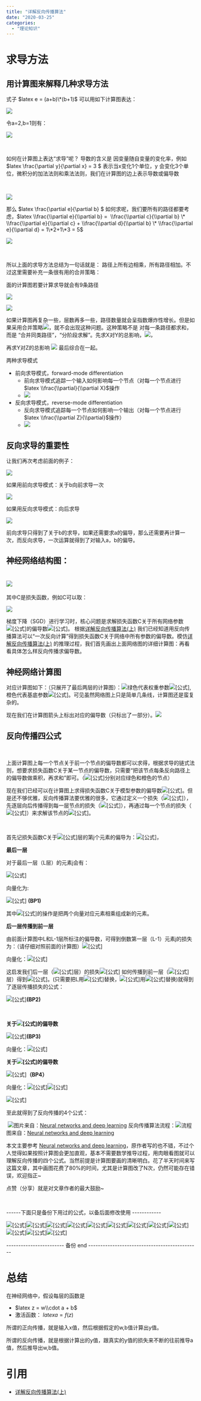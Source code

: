 ```yaml
---
title: "详解反向传播算法"
date: "2020-03-25"
categories: 
  - "理论知识"
---
```


# 求导方法

## 用计算图来解释几种求导方法

式子 $latex e = (a+b)\*(b+1)$ 可以用如下计算图表达：

[![](images/v2-ab27a97d7485e6012611900a2c5df079_720w.png)](http://127.0.0.1/?attachment_id=3253)

令a=2,b=1则有：

[![](images/v2-c813b52ef0bc6122bce51268f03c4b7f_720w.png)](http://127.0.0.1/?attachment_id=3254)

 

如何在计算图上表达“求导”呢？ 导数的含义是 因变量随自变量的变化率，例如 $latex \\frac{\\partial y}{\\partial x} = 3 $ 表示当x变化1个单位，y 会变化3个单位，微积分的加法法则和乘法法则，我们在计算图的边上表示导数或偏导数

 

[![](images/v2-9d12967ade4b015c1274a0fbcbfc1a46_720w.png)](http://127.0.0.1/?attachment_id=3256)

那么 $latex \\frac{\\partial e}{\\partial b} $ 如何求呢，我们要所有的路径都要考虑，$latex \\frac{\\partial e}{\\partial b} =  \\frac{\\partial c}{\\partial b} \* \\frac{\\partial e}{\\partial c} + \\frac{\\partial d}{\\partial b} \* \\frac{\\partial e}{\\partial d} = 1\*2+1\*3 = 5$

[![](images/v2-06e95b259a2234b1507e12912f91572f_720w.png)](http://127.0.0.1/?attachment_id=3258)

 

所以上面的求导方法总结为一句话就是： 路径上所有边相乘，所有路径相加。不过这里需要补充一条很有用的合并策略：

面的计算图若要计算求导就会有9条路径

[![](images/AFWKUR_U1GWJXSKM.png)](http://127.0.0.1/?attachment_id=3260)

[![](images/v2-481751c1cabf64a2dfc9ecc051955e18_720w.png)](http://127.0.0.1/?attachment_id=3259)

如果计算图再复杂一些，层数再多一些，路径数量就会呈指数爆炸性增长。但是如果采用合并策略[![](images/3_YIHPBN1D8WMLYRJF1.png)](http://127.0.0.1/?attachment_id=3261)，就不会出现这种问题。这种策略不是 对每一条路径都求和，而是 “合并同类路径”，“分阶段求解”。先求X对Y的总影响，[![](images/MXKFAHL_94JAQJSA8C1.png)](http://127.0.0.1/?attachment_id=3262)，

再求Y对Z的总影响 [![](images/GKVBFI36TPV5CV7BMOCQW6.png)](http://127.0.0.1/?attachment_id=3263) 最后综合在一起。

两种求导模式

- 前向求导模式，forward-mode differentiation
    - 前向求导模式追踪一个输入如何影响每一个节点（对每一个节点进行 $latex \\frac{\\partial}{\\partial X}$操作
    - [![](images/v2-df45f4ba18643b1433f6ddd7e4814ac2_720w.png)](http://127.0.0.1/?attachment_id=3264)
- 反向求导模式，reverse-mode differentiation
    - 反向求导模式追踪每一个节点如何影响一个输出（对每一个节点进行 $latex \\frac{\\partial Z}{\\partial}$操作）
    - [![](images/v2-ebd30320f02f44cce7643e50f273cfc0_720w.png)](http://127.0.0.1/?attachment_id=3265)

## 反向求导的重要性

让我们再次考虑前面的例子：

[![](images/v2-9d12967ade4b015c1274a0fbcbfc1a46_720w-1.png)](http://127.0.0.1/?attachment_id=3266)

如果用前向求导模式：关于b向前求导一次

[![](images/v2-ca8851ae259435b6c1842194e01e862f_720w.png)](http://127.0.0.1/?attachment_id=3267)

如果用反向求导模式：向后求导

[![](images/v2-d42dbd37f0f342ab523acfd065161987_720w.png)](http://127.0.0.1/?attachment_id=3268)

前向求导只得到了关于b的求导，如果还需要求a的偏导，那么还需要再计算一次，而反向求导，一次运算就得到了对输入a，b的偏导。

## 神经网络结构图：

# [![](images/v2-b31fdc846231d3a143e4960b18be8e17_720w.png)](http://127.0.0.1/?attachment_id=3274)

其中C是损失函数，例如C可以取：

[![](images/v2-04a68e9e3b7041bbad8a5415715d0bf0_720w.png)](http://127.0.0.1/?attachment_id=3275)

梯度下降（SGD）进行学习时，核心问题是求解损失函数C关于所有网络参数![[公式]](https://www.zhihu.com/equation?tex=w_%7Bjk%7D%2Cb_j)的偏导数![[公式]](https://www.zhihu.com/equation?tex=%5Cfrac%7B%5Cpartial+C%7D%7B%5Cpartial+w_%7Bjk%7D%7D+%2C%5Cfrac%7B%5Cpartial+C%7D%7B%5Cpartial+b_j%7D++)。 根据[详解反向传播算法(上)](https://zhuanlan.zhihu.com/p/25081671) 我们已经知道用反向传播算法可以“一次反向计算”得到损失函数C关于网络中所有参数的偏导数。模仿[详解反向传播算法(上)](https://zhuanlan.zhihu.com/p/25081671) 的推理过程，我们首先画出上面网络图的详细计算图：再看看具体怎么样反向传播求偏导数。

## 神经网络计算图

对应计算图如下：（只展开了最后两层的计算图）：![](https://pic1.zhimg.com/80/v2-37c5e8de23a7425c85366980df9f5ca0_720w.png)绿色代表权重参数![[公式]](https://www.zhihu.com/equation?tex=w_%7Bjk%7D),橙色代表基底参数![[公式]](https://www.zhihu.com/equation?tex=b_j)。可见虽然网络图上只是简单几条线，计算图还是蛮复杂的。

现在我们在计算图箭头上标出对应的偏导数（只标出了一部分）。![](https://pic2.zhimg.com/80/v2-9a4aff21fc12d343cc3a4f1c663e8c91_720w.png)

## 反向传播四公式

 

上面计算图上每一个节点关于前一个节点的偏导数都可以求得，根据求导的链式法则，想要求损失函数C关于某一节点的偏导数，只需要“把该节点每条反向路径上的偏导数做乘积，再求和”即可。（![[公式]](https://www.zhihu.com/equation?tex=w_%7Bjk%7D%2Cb_j)分别对应绿色和橙色的节点）

现在我们已经可以在计算图上求得损失函数C关于模型参数的偏导数![[公式]](https://www.zhihu.com/equation?tex=%5Cfrac%7B%5Cpartial+C%7D%7B%5Cpartial+w_%7Bjk%7D%7D+%2C%5Cfrac%7B%5Cpartial+C%7D%7B%5Cpartial+b_j%7D++)。但是还不够优雅，反向传播算法要优雅的很多，它通过定义一个损失（![[公式]](https://www.zhihu.com/equation?tex=%5Cdelta_j%5El)），先逐层向后传播得到每一层节点的损失（![[公式]](https://www.zhihu.com/equation?tex=%5Cdelta_j%5El)），再通过每一个节点的损失（![[公式]](https://www.zhihu.com/equation?tex=%5Cdelta_j%5El)）来求解该节点的![[公式]](https://www.zhihu.com/equation?tex=%5Cfrac%7B%5Cpartial+C%7D%7B%5Cpartial+w_%7Bjk%7D%7D+%2C%5Cfrac%7B%5Cpartial+C%7D%7B%5Cpartial+b_j%7D++)。

 

首先记损失函数C关于![[公式]](https://www.zhihu.com/equation?tex=l)层的第j个元素的偏导为：![[公式]](https://www.zhihu.com/equation?tex=%5Cdelta_j%5El+%5Cequiv+%5Cfrac%7B%5Cpartial+C%7D%7B%5Cpartial+z_j%5El%7D)，

**最后一层**

对于最后一层（L层）的元素j会有：

![[公式]](https://www.zhihu.com/equation?tex=%5Cdelta_j%5EL+%3D+%5Cfrac%7B%5Cpartial+C%7D%7B%5Cpartial+z_j%5EL%7D%3D%5Cfrac%7B%5Cpartial+C%7D%7B%5Cpartial+a_j%5EL%7D+%5Ccdot+%5Cfrac%7B%5Cpartial+a_j%5EL%7D%7B%5Cpartial+z_j%5EL%7D+%3D+%5Cfrac%7B%5Cpartial+C%7D%7B%5Cpartial+a_j%5EL%7D+%5Ccdot+%5Csigma%5E%7B%27%7D%28z_j%5EL%29)

向量化为:

![[公式]](https://www.zhihu.com/equation?tex=%5Cbm+%5Cdelta%5EL+%3D+%5Cbegin%7Bpmatrix%7D%0A+%5Cdelta_1%5EL+%5C%5C%0A%5Cvdots+%5C%5C%0A+%5Cdelta_j%5EL+%5C%5C+%0A++%5Cvdots%5C%5C+%0A+%5Cdelta_n%5EL%0A+%5Cend%7Bpmatrix%7D%0A%3D%0A+%5Cbegin%7Bpmatrix%7D%0A+%5Cfrac%7B%5Cpartial+C%7D%7B%5Cpartial+a_1%5EL%7D+%5Ccdot+%5Csigma%5E%7B%27%7D%28z_1%5EL%29+%5C%5C%0A%5Cvdots+%5C%5C%0A+%5Cfrac%7B%5Cpartial+C%7D%7B%5Cpartial+a_j%5EL%7D+%5Ccdot+%5Csigma%5E%7B%27%7D%28z_j%5EL%29+%5C%5C+%0A++%5Cvdots%5C%5C+%0A+%5Cfrac%7B%5Cpartial+C%7D%7B%5Cpartial+a_n%5EL%7D+%5Ccdot+%5Csigma%5E%7B%27%7D%28z_n%5EL%29%0A+%5Cend%7Bpmatrix%7D%0A%3D%0A+%5Cbegin%7Bpmatrix%7D%0A+%5Cfrac%7B%5Cpartial+C%7D%7B%5Cpartial+a_1%5EL%7D+%5C%5C%0A%5Cvdots+%5C%5C%0A+%5Cfrac%7B%5Cpartial+C%7D%7B%5Cpartial+a_j%5EL%7D+%5C%5C+%0A++%5Cvdots%5C%5C+%0A+%5Cfrac%7B%5Cpartial+C%7D%7B%5Cpartial+a_n%5EL%7D%0A+%5Cend%7Bpmatrix%7D%0A%5Codot+%0A+%5Cbegin%7Bpmatrix%7D%0A+%5Csigma%5E%7B%27%7D%28z_1%5EL%29+%5C%5C%0A%5Cvdots+%5C%5C%0A+%5Csigma%5E%7B%27%7D%28z_j%5EL%29+%5C%5C+%0A++%5Cvdots%5C%5C+%0A+%5Csigma%5E%7B%27%7D%28z_n%5EL%29%0A+%5Cend%7Bpmatrix%7D%0A+%3D++%5Cbm+%5Cnabla_aC+%5Codot++%5Csigma%5E%7B%27%7D%28%5Cbm+z%5EL%29) **(BP1)**

其中![[公式]](https://www.zhihu.com/equation?tex=%5Codot)的操作是把两个向量对应元素相乘组成新的元素。

**后一层传播到前一层**

由前面计算图中L和L-1层所标注的偏导数，可得到倒数第一层（L-1）元素j的损失为：（请仔细对照前面的计算图）![[公式]](https://www.zhihu.com/equation?tex=%5Cdelta_j%5E%7BL-1%7D+%3D+%28%5Csum_%7Bj%3D1%7D%5En%7B%5Cfrac%7B%5Cpartial+z_j%5EL%7D%7B%5Cpartial+a_%7Bk%7D%5E%7BL-1%7D%7D++%5Cdelta_j%5EL+%7D%29+%5Ccdot+%5Csigma_%7B%27%7D%28z_j%5E%7BL-1%7D%29+%3D+%28%5Csum_%7Bj%3D1%7D%5En%7Bw_%7Bjk%7D%5EL+%5Cdelta_j%5EL+%7D+%29+%5Ccdot++%5Csigma_%7B%27%7D%28z_j%5E%7BL-1%7D%29++%3D%0A%5Cbegin%7Bpmatrix%7D%0A+w_%7B1k%7D%5EL+%5Ccdots+w_%7Bjk%7D%5EL+%5Ccdots++w_%7Bnk%7D%5EL%5C%5C+%0A+%5Cend%7Bpmatrix%7D+%0A%5Cbegin%7Bpmatrix%7D%0A+%5Cdelta_1%5EL+%5C%5C+%0A+%5Cvdots+%5C%5C+%0A+%5Cdelta_j%5EL%5C%5C%0A%5Cvdots%5C%5C%0A%5Cdelta_n%5EL%0A+%5Cend%7Bpmatrix%7D%0A%5Ccdot+%5Csigma%5E%7B%27%7D%28z_j%5E%7BL-1%7D%29)

向量化：![[公式]](https://www.zhihu.com/equation?tex=%5Cdelta%5E%7BL-1%7D+%3D+%28%28w%5E%7BL%7D%29%5ET%5Cdelta%5E%7BL%7D+%5Codot+%5Csigma%5E%7B%27%7D%28z%5E%7BL-1%7D%29+%29)

这启发我们后一层（![[公式]](https://www.zhihu.com/equation?tex=l%2B1)层）的损失![[公式]](https://www.zhihu.com/equation?tex=%5Cdelta%5E%7Bl%2B1%7D) 如何传播到前一层（![[公式]](https://www.zhihu.com/equation?tex=l)层）得到![[公式]](https://www.zhihu.com/equation?tex=%5Cdelta%5El)。(只需要把L用![[公式]](https://www.zhihu.com/equation?tex=l%2B1)替换，![[公式]](https://www.zhihu.com/equation?tex=L-1)用![[公式]](https://www.zhihu.com/equation?tex=l)替换)就得到了逐层传播损失的公式：

![[公式]](https://www.zhihu.com/equation?tex=%5Cbm+%5Cdelta%5E%7Bl%7D+%3D+%28%28%5Cbm+w%5E%7Bl%2B1%7D%29%5ET+%5Cbm+%5Cdelta%5E%7Bl%2B1%7D+%5Codot+%5Csigma%5E%7B%27%7D%28%5Cbm+z%5E%7Bl%7D%29+%29)**(BP2)**

 

**关于![[公式]](https://www.zhihu.com/equation?tex=b_j%5El)的偏导数**

![[公式]](https://www.zhihu.com/equation?tex=%5Cfrac%7B%5Cpartial+C%7D%7B%5Cpartial+b_j%5El%7D+%3D%0A%5Cfrac%7B+%5Cpartial+C%7D%7B+%5Cpartial+z_j%5El%7D+%5Cfrac%7B%5Cpartial+z_j%5El%7D%7B%5Cpartial+b_j%5El%7D+%3D+%5Cdelta_j%5El+%5Ccdot+1+%3D+%5Cdelta_j%5El)**(BP3)**

向量化：![[公式]](https://www.zhihu.com/equation?tex=%5Cfrac%7B%5Cpartial+C%7D%7B%5Cpartial+b%5El%7D+%3D%5Cbm+%5Cdelta%5El)

**关于![[公式]](https://www.zhihu.com/equation?tex=w_%7Bjk%7D%5El)的偏导数**

![[公式]](https://www.zhihu.com/equation?tex=%5Cfrac%7B%5Cpartial+C%7D%7B%5Cpartial+w_%7Bjk%7D%5El%7D+%3D%0A%5Cfrac%7B+%5Cpartial+C%7D%7B+%5Cpartial+z_j%5El%7D+%5Cfrac%7B%5Cpartial+z_j%5El%7D%7B%5Cpartial+w_%7Bjk%7D%5El%7D+%3D+%5Cdelta_j%5El+%5Ccdot+a_k%5E%7Bl-1%7D+)**（BP4）**

向量化：![[公式]](https://www.zhihu.com/equation?tex=%5Cfrac%7B%5Cpartial+C%7D%7B%5Cpartial+w_%7Bj%5Ccdot+%7D%5El%7D+%3D%0A%5Cbegin%7Bpmatrix%7D%0A%5Cdelta_j%5El++a_1%5E%7Bl-1%7D++%5C%5C+%0A+%5Cvdots+%5C%5C+%0A+%5Cdelta_j%5El++a_k%5E%7Bl-1%7D+%5C%5C%0A%5Cvdots%5C%5C%0A%5Cdelta_j%5El++a_n%5E%7Bl-1%7D+%0A+%5Cend%7Bpmatrix%7D%0A%3D%0A%5Cdelta_j%5El+%5Ccdot%0A%5Cbegin%7Bpmatrix%7D%0A++a_1%5E%7Bl-1%7D++%5C%5C+%0A+%5Cvdots+%5C%5C+%0A+++a_k%5E%7Bl-1%7D+%5C%5C%0A%5Cvdots%5C%5C%0A++a_n%5E%7Bl-1%7D+%0A+%5Cend%7Bpmatrix%7D%0A%3D+%5Cdelta_j%5El+%5Ccdot+%5Cbm+a%5E%7Bl-1%7D+)![[公式]](https://www.zhihu.com/equation?tex=%5CRightarrow+)

![[公式]](https://www.zhihu.com/equation?tex=%5Cfrac%7B%5Cpartial+C%7D%7B%5Cpartial+w%5El%7D+%3D+%0A%5Cbegin%7Bpmatrix%7D%0A%5Cdelta%5El_1+%5Ccdot+%5Cbm+a%5E%7Bl-1%7D+%5C%5C%0A%5Cvdots+%5C%5C%0A%5Cdelta%5El_j+%5Ccdot+%5Cbm+a%5E%7Bl-1%7D%5C%5C%0A%5Cvdots%5C%5C%0A%5Cdelta%5El_n+%5Ccdot+%5Cbm+a%5E%7Bl-1%7D%5C%5C%0A%5Cend%7Bpmatrix%7D%0A%3D+%0A%5Cbegin%7Bpmatrix%7D%0A%5Cdelta%5El_1+++%5C%5C%0A%5Cvdots+%5C%5C%0A%5Cdelta%5El_j+%5C%5C%0A%5Cvdots%5C%5C%0A%5Cdelta%5El_n+%5C%5C%0A%5Cend%7Bpmatrix%7D%0A%5Ccdot+%0A%5Cbegin%7Bpmatrix%7D%0A+a%5E%7Bl-1%7D_1++%5Ccdots+a%5E%7Bl-1%7D_k+%5Ccdots+a%5E%7Bl-1%7D_n++%0A%5Cend%7Bpmatrix%7D%0A%3D+%5Cbm+%5Cdelta%5El+%5Ccdot+%28%5Cbm+a%5E%7Bl-1%7D%29%5ET)

至此就得到了反向传播的4个公式：

 ![](https://pic4.zhimg.com/80/v2-72ad4203fb6da5ad4bf33e36c433c7db_720w.png)图片来自：[Neural networks and deep learning](https://link.zhihu.com/?target=http%3A//neuralnetworksanddeeplearning.com/chap2.html) 反向传播算法流程：![](https://pic3.zhimg.com/80/v2-1534d5eb4821acbe9eda5ff01beae5ee_720w.png)流程图来自：[Neural networks and deep learning](https://link.zhihu.com/?target=http%3A//neuralnetworksanddeeplearning.com/chap2.html)

本文主要参考 [Neural networks and deep learning](https://link.zhihu.com/?target=http%3A//neuralnetworksanddeeplearning.com/chap2.html)，原作者写的也不错，不过个人觉得如果按照计算图会更加直观，基本不需要数学推导过程，用肉眼看图就可以理解反向传播的四个公式。当然前提是计算图要画的清晰明白。花了半天时间来写这篇文章，其中画图花费了80%的时间，尤其是计算图改了N次，仍然可能存在错误，欢迎指正~

点赞（分享）就是对文章作者的最大鼓励~

 

\------下面只是备份下用过的公式，以备后面修改使用 ------------

![[公式]](https://www.zhihu.com/equation?tex=a_j%5EL%3D%5Csigma%28z_j%5EL%29++)![[公式]](https://www.zhihu.com/equation?tex=a_2%5EL%3D%5Csigma%28z_2%5EL%29++)![[公式]](https://www.zhihu.com/equation?tex=z_j%5EL%3D%5Csum_%7Bk%3D1%7D%5E%7BK%7D%7B%28w_%7Bjk%7D%5EL+%5Ccdot+a_%7Bk%7D%5E%7BL-1%7D%29+%7D+%2Bb_%7Bj%7D%5EL)![[公式]](https://www.zhihu.com/equation?tex=z_1%5EL%3D%5Csum_%7Bk%3D1%7D%5E%7B4%7D%7B%28w_%7B1k%7D+%5Ccdot+a_k%5E%7BL-1%7D%29+%7D+%2Bb_%7B1%7D)![[公式]](https://www.zhihu.com/equation?tex=z_2%5EL%3D%5Csum_%7Bk%3D1%7D%5E%7B4%7D%7B%28w_%7B2k%7D+%5Ccdot+a_k%5E%7BL-1%7D%29+%7D+%2Bb_%7B2%7D)![[公式]](https://www.zhihu.com/equation?tex=%5Cfrac%7B%5Cpartial+a_j%5EL%7D%7B%5Cpartial+z_j%5EL%7D++%3D+%5Csigma%5E%7B%27%7D%28z_j%5EL%29)![[公式]](https://www.zhihu.com/equation?tex=%5Cfrac%7B%5Cpartial+z_j%5EL%7D%7B%5Cpartial+b_j%5EL%7D+%3D+1)![[公式]](https://www.zhihu.com/equation?tex=%5Cfrac%7B%5Cpartial+z_j%5EL%7D%7B%5Cpartial+w_%7Bjk%7D%5EL%7D++%3Da_k%5E%7BL-1%7D)![[公式]](https://www.zhihu.com/equation?tex=%5Cfrac%7B%5Cpartial+z_2%5EL%7D%7B%5Cpartial+a_%7Bk%7D%5E%7BL-1%7D%7D++%3Dw_%7B2k%7D%5EL) ![[公式]](https://www.zhihu.com/equation?tex=%5Cfrac%7B%5Cpartial+a_k%5E%7BL-1%7D%7D%7B%5Cpartial+z_k%5E%7BL-1%7D%7D++%3D+%5Csigma%5E%7B%27%7D%28z_k%5E%7BL-1%7D%29)![[公式]](https://www.zhihu.com/equation?tex=%5Cfrac%7B%5Cpartial+z_k%5E%7BL-1%7D%7D%7B%5Cpartial+b_k%5E%7BL-1%7D%7D+%3D+1)![[公式]](https://www.zhihu.com/equation?tex=%5Cfrac%7B%5Cpartial+z_k%5E%7BL-1%7D%7D%7B%5Cpartial+w_%7Bkm%7D%5E%7BL-1%7D%7D++%3Da_m%5E%7BL-2%7D)

\------------------------ 备份 end ----------------------------------------------

# 总结

在神经网络中，假设每层的函数是

- $latex z = w\\cdot a + b$
- 激活函数： $latex a = f(z)$

所谓的正向传播，就是输入x值，然后根据假定的w,b值计算出y值。

所谓的反向传播，就是根据计算出的y值，跟真实的y值的损失来不断的往前推导a值，然后推导出w,b值。

# 引用

- [详解反向传播算法(上)](https://zhuanlan.zhihu.com/p/25081671)
